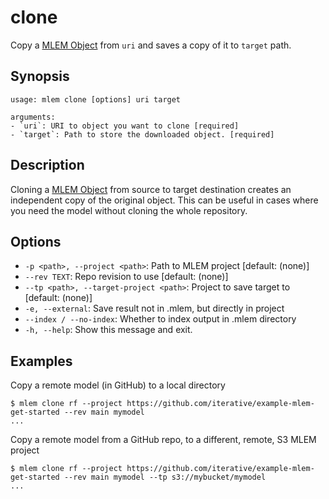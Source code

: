 # clone

Copy a [MLEM Object](/doc/user-guide/basic-concepts#mlem-objects) from `uri` and
saves a copy of it to `target` path.

## Synopsis

```usage
usage: mlem clone [options] uri target

arguments:
- `uri`: URI to object you want to clone [required]
- `target`: Path to store the downloaded object. [required]
```

## Description

Cloning a [MLEM Object](/doc/user-guide/basic-concepts#mlem-objects) from source
to target destination creates an independent copy of the original object. This
can be useful in cases where you need the model without cloning the whole
repository.

## Options

- `-p <path>, --project <path>`: Path to MLEM project [default: (none)]
- `--rev TEXT`: Repo revision to use [default: (none)]
- `--tp <path>, --target-project <path>`: Project to save target to [default:
(none)]
- `-e, --external`: Save result not in .mlem, but directly in project
- `--index / --no-index`: Whether to index output in .mlem directory
- `-h, --help`: Show this message and exit.

## Examples

Copy a remote model (in GitHub) to a local directory

```cli
$ mlem clone rf --project https://github.com/iterative/example-mlem-get-started --rev main mymodel
...
```

Copy a remote model from a GitHub repo, to a different, remote, S3 MLEM project

```cli
$ mlem clone rf --project https://github.com/iterative/example-mlem-get-started --rev main mymodel --tp s3://mybucket/mymodel
...
```
